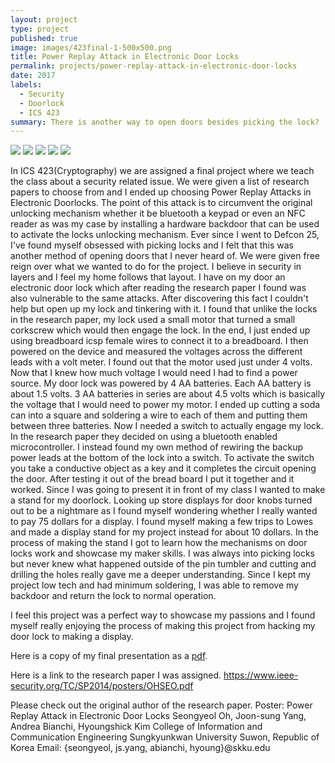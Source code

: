 ```yaml
---
layout: project
type: project
published: true
image: images/423final-1-500x500.png
title: Power Replay Attack in Electronic Door Locks
permalink: projects/power-replay-attack-in-electronic-door-locks
date: 2017
labels:
  - Security
  - Doorlock
  - ICS 423
summary: There is another way to open doors besides picking the lock?
---
```


<div class="ui small rounded images">
  <img class="ui image" src="../images/423final-1.jpg">
  <img class="ui image" src="../images/423final-2.jpg">
  <img class="ui image" src="../images/423final-3.jpg">
  <img class="ui image" src="../images/423final-4.jpg">
  <img class="ui image" src="../images/423final-5.JPG">
</div>

In ICS 423(Cryptography) we are assigned a final project where we teach the class about a security related issue. We were given a list of research papers to choose from and I ended up choosing Power Replay Attacks in Electronic Doorlocks. The point of this attack is to circumvent the original unlocking mechanism whether it be bluetooth a keypad or even an NFC reader as was my case by installing a hardware backdoor that can be used to activate the locks unlocking mechanism.  Ever since I went to Defcon 25, I've found myself obsessed with picking locks and I felt that this was another method of opening doors that I never heard of. We were given free reign over what we wanted to do for the project. I believe in security in layers and I feel my home follows that layout. I have on my door an electronic door lock which after reading the research paper I found was also vulnerable to the same attacks. After discovering this fact I couldn't help but open up my lock and tinkering with it. I found that unlike the locks in the research paper, my lock used a small motor that turned a small corkscrew which would then engage the lock. In the end, I just ended up using breadboard icsp female wires to connect it to a breadboard. I then powered on the device and measured the voltages across the different leads with a volt meter. I found out that the motor used just under 4 volts. Now that I knew how much voltage I would need I had to find a power source. My door lock was powered by 4 AA batteries. Each AA battery is about 1.5 volts. 3 AA batteries in series are about 4.5 volts which is basically the voltage that I would need to power my motor. I ended up cutting a soda can into a square and soldering a wire to each of them and putting them between three batteries. Now I needed a switch to actually engage my lock. In the research paper they decided on using a bluetooth enabled microcontroller. I instead found my own method of rewiring the backup power leads at the bottom of the lock into a switch. To activate the switch you take a conductive object as a key and it completes the circuit opening the door. After testing it out of the bread board I put it together and it worked. Since I was going to present it in front of my class I wanted to make a stand for my doorlock. Looking up store displays for door knobs turned out to be a nightmare as I found myself wondering whether I really wanted to pay 75 dollars for a display. I found myself making a few trips to Lowes and made a display stand for my project instead for about 10 dollars. In the process of making the stand I got to learn how the mechanisms on door locks work and showcase my maker skills. I was always into picking locks but never knew what happened outside of the pin tumbler and cutting and drilling the holes really gave me a deeper understanding. Since I kept my project low tech and had minimum soldering, I was able to remove my backdoor and return the lock to normal operation.

I feel this project was a perfect way to showcase my passions and I found myself really enjoying the process of making this project from hacking my door lock to making a display.



Here is a copy of my final presentation as a <a href="../files/iCS423FinalPresentationPowerReplayAttacksRyanNakata.pdf">pdf</a>.

Here is a link to the research paper I was assigned. <a href="https://www.ieee-security.org/TC/SP2014/posters/OHSEO.pdf">https://www.ieee-security.org/TC/SP2014/posters/OHSEO.pdf</a>

Please check out the original author of the research paper.
Poster: Power Replay Attack in Electronic Door Locks
Seongyeol Oh, Joon-sung Yang, Andrea Bianchi, Hyoungshick Kim
College of Information and Communication Engineering Sungkyunkwan University Suwon, Republic of Korea
Email: {seongyeol, js.yang, abianchi, hyoung}@skku.edu

